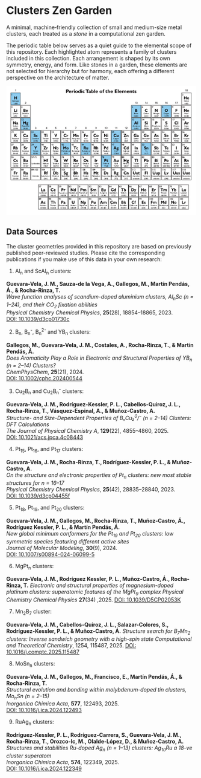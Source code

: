 # Clusters Zen Garden

A minimal, machine‑friendly collection of small and medium-size metal clusters, each treated as a *stone* in a computational zen garden.

The periodic table below serves as a quiet guide to the elemental scope of this repository. Each highlighted atom represents a family of clusters included in this collection. Each arrangement is shaped by its own symmetry, energy, and form. Like stones in a garden, these elements are not selected for hierarchy but for harmony, each offering a different perspective on the architecture of matter.

<p align="center">
  <img src="img/periodic_table.png" alt="Periodic Table of Included Elements" width="700"/>
</p>

## Data Sources

The cluster geometries provided in this repository are based on previously published peer-reviewed studies. Please cite the corresponding publications if you make use of this data in your own research:

1. Al<sub>n</sub> and ScAl<sub>n</sub> clusters:

**Guevara-Vela, J. M., Sauza-de la Vega, A., Gallegos, M., Martín Pendás, Á., & Rocha-Rinza, T.**  
    *Wave function analyses of scandium-doped aluminium clusters, Al<sub>n</sub>Sc (n = 1–24), and their CO<sub>2</sub> fixation abilities*  
    _Physical Chemistry Chemical Physics_, **25**(28), 18854–18865, 2023.  
    [DOI: 10.1039/d3cp01730c](https://doi.org/10.1039/d3cp01730c)

2. B<sub>n</sub>, B<sub>n</sub><sup>-</sup>, B<sub>n</sub><sup>2-</sup> and YB<sub>n</sub> clusters:

**Gallegos, M., Guevara‐Vela, J. M., Costales, A., Rocha‐Rinza, T., & Martín Pendás, Á.**  
    *Does Aromaticity Play a Role in Electronic and Structural Properties of YB<sub>n</sub> (n = 2–14) Clusters?*  
    _ChemPhysChem_, **25**(21), 2024.  
    [DOI: 10.1002/cphc.202400544](https://doi.org/10.1002/cphc.202400544)

3. Cu<sub>2</sub>B<sub>n</sub> and Cu<sub>2</sub>B<sub>n</sub><sup>-</sup> clusters:

**Guevara-Vela, J. M., Rodríguez-Kessler, P. L., Cabellos-Quiroz, J. L., Rocha-Rinza, T., Vásquez-Espinal, A., & Muñoz-Castro, A.**  
    *Structure- and Size-Dependent Properties of BₙCu₂<sup>0</sup>/⁻ (n = 2–14) Clusters: DFT Calculations*  
    _The Journal of Physical Chemistry A_, **129**(22), 4855–4860, 2025.  
    [DOI: 10.1021/acs.jpca.4c08443](https://doi.org/10.1021/acs.jpca.4c08443)
 

4. Pt<sub>15</sub>, Pt<sub>16</sub>, and Pt<sub>17</sub> clusters: 

**Guevara-Vela, J. M., Rocha-Rinza, T., Rodríguez-Kessler, P. L., & Muñoz-Castro, A.**  
    *On the structure and electronic properties of Pt<sub>n</sub> clusters: new most stable structures for n = 16–17*  
    _Physical Chemistry Chemical Physics_, **25**(42), 28835–28840, 2023.  
    [DOI: 10.1039/d3cp04455f](https://doi.org/10.1039/d3cp04455f)


5. Pt<sub>18</sub>, Pt<sub>19</sub>, and Pt<sub>20</sub> clusters:

**Guevara-Vela, J. M., Gallegos, M., Rocha-Rinza, T., Muñoz-Castro, Á., Rodríguez Kessler, P. L., & Martín Pendás, Á.**  
    *New global minimum conformers for the Pt<sub>19</sub> and Pt<sub>20</sub> clusters: low symmetric species featuring different active sites*  
    _Journal of Molecular Modeling_, **30**(9), 2024.  
    [DOI: 10.1007/s00894-024-06099-5](https://doi.org/10.1007/s00894-024-06099-5)

6. MgPt<sub>n</sub> clusters:

**Guevara-Vela, J. M., Rodríguez Kessler, P. L., Muñoz-Castro, Á., Rocha-Rinza, T.**
    *Electronic and structural properties of magnesium-doped platinum clusters: superatomic features of the MgPt<sub>9</sub> complex*
    _Physical Chemistry Chemical Physics_ **27**(34) ,2025.
    [DOI: 10.1039/D5CP02053K](https://doi.org/10.1039/D5CP02053K)

7. Mn<sub>2</sub>B<sub>7</sub> cluster:

**Guevara-Vela, J. M., Cabellos-Quiroz, J. L., Salazar-Colores, S., Rodríguez-Kessler, P. L., & Muñoz-Castro, Á.**
    *Structure search for B<sub>7</sub>Mn<sub>2</sub> clusters: Inverse sandwich geometry with a high-spin state*
    _Computational and Theoretical Chemistry_, 1254, 115487, 2025.
    [DOI: 10.1016/j.comptc.2025.115487](http://dx.doi.org/10.1016/j.comptc.2025.115487)

8. MoSn<sub>n</sub> clusters:

**Guevara-Vela, J. M., Gallegos, M., Francisco, E., Martín Pendás, Á., & Rocha-Rinza, T.**  
    *Structural evolution and bonding within molybdenum-doped tin clusters, Mo<sub>n</sub>Sn (n = 2–15)*  
    _Inorganica Chimica Acta_, **577**, 122493, 2025.  
    [DOI: 10.1016/j.ica.2024.122493](https://doi.org/10.1016/j.ica.2024.122493)

9. RuAg<sub>n</sub> clusters:

**Rodríguez-Kessler, P. L., Rodríguez-Carrera, S., Guevara-Vela, J. M., Rocha-Rinza, T., Orozco-Ic, M., Olalde-López, D., & Muñoz-Castro, A.**  
    *Structures and stabilities Ru-doped Ag<sub>n</sub> (n = 1–13) clusters: Ag<sub>10</sub>Ru a 18-ve cluster superatom*  
    _Inorganica Chimica Acta_, **574**, 122349, 2025.  
    [DOI: 10.1016/j.ica.2024.122349](https://doi.org/10.1016/j.ica.2024.122349)

